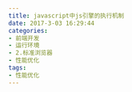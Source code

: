 ```yaml
---
title: javascript中js引擎的执行机制
date: 2017-3-03 16:29:44
categories:
- 前端开发
- 运行环境
- 2.标准浏览器
- 性能优化
tags:
- 性能优化
---
```

